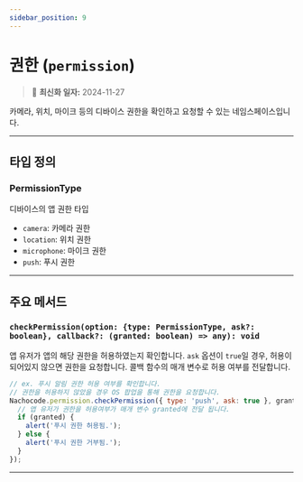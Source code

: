 ```yaml
---
sidebar_position: 9
---
```


# 권한 (`permission`)

> 🔔 **최신화 일자:** 2024-11-27

카메라, 위치, 마이크 등의 디바이스 권한을 확인하고 요청할 수 있는 네임스페이스입니다.

---

## 타입 정의

### PermissionType

디바이스의 앱 권한 타입

- `camera`: 카메라 권한
- `location`: 위치 권한
- `microphone`: 마이크 권한
- `push`: 푸시 권한

---

## 주요 메서드

### `checkPermission(option: {type: PermissionType, ask?: boolean}, callback?: (granted: boolean) => any): void`

앱 유저가 앱의 해당 권한을 허용하였는지 확인합니다. `ask` 옵션이 `true`일 경우, 허용이 되어있지 않으면 권한을 요청합니다. 콜백 함수의 매개 변수로 허용 여부를 전달합니다.

```javascript
// ex. 푸시 알림 권한 허용 여부를 확인합니다.
// 권한을 허용하지 않았을 경우 OS 팝업을 통해 권한을 요청합니다.
Nachocode.permission.checkPermission({ type: 'push', ask: true }, granted => {
  // 앱 유저가 권한을 허용여부가 매개 변수 granted에 전달 됩니다.
  if (granted) {
    alert('푸시 권한 허용됨.');
  } else {
    alert('푸시 권한 거부됨.');
  }
});
```

---
